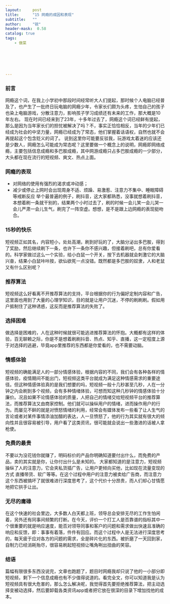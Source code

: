 ```yaml
---
layout:     post
title:      "15 网瘾的成因和表现"
subtitle:   ""
author:     "锐"
header-mask:  0.58
catalog: true
tags:
    - 做菜






---
```


### 前言
网瘾这个词，在我上小学初中那段时间经常听大人们提起，那时候个人电脑已经普及了，也产生了一批终日玩电脑的网瘾少年，令家长们颇为头疼，生怕自己的孩子也染上电脑游戏，分散注意力，影响孩子学习成绩还有未来的工作，那大概是10年左右。
现在时间已经来到了23年，十多年过去了，网瘾这个词已经鲜有提起，那么是因为当年家长们的担忧被解决了吗？不，事实正恰恰相反，当年的少年们已经成为社会的中坚力量，网瘾已经成为了常态，他们掌握着话语权，自然也就不会再提起这个包含贬义的词了。
说到这里你可能要反驳我，玩游戏太着迷的应该还是少数人，网瘾怎么可能成为常态呢？这里要做一个概念上的说明，网瘾即网络成瘾，主要包括信息成瘾和多巴胺成瘾，其中网游成瘾只占多巴胺成瘾的一少部分，大头都在现在流行的短视频、爽文、热点上面。
### 网瘾的表现
- 对网络的使用有强烈的渴求或冲动感；
- 减少或停止上网时会出现周身不适、烦躁、易激惹、注意力不集中、睡眠障碍等戒断反应
举个最普遍的例子，刷抖音，这大家都熟悉，没事就想着刷抖音，本想着刷一条就干别的，结果两个小时过去了，刷的时候一会儿笑一会儿哭一会儿严肃一会儿生气，刷完了一阵空虚。想想，是不是跟上边网瘾的表现挺吻合。
### 15秒的快乐
短视频正如其名，内容短小，处处高潮，刷到好玩的了，大脑分泌出多巴胺，得到了奖励，然后继续刷下一条，也许下一条你不感兴趣，但接着刷吧，总有你爱看的。科学家做过这么一个实验，给小白鼠一个开关，按下去机器就会刺激它的大脑兴奋，结果小白鼠咔咔按，欲仙欲死一点没错。既然都是多巴胺的奴隶，人和老鼠又有什么区别呢？
### 推荐算法
短视频这么好看离不开推荐算法的支持，平台根据你的行为偏好定制内容和广告，这里面也用到了大量的心理学知识，目的就是让用户沉迷，不停的刷刷刷。假如用户抵制住了这种诱惑，这反而是推荐算法的失败了。
### 选择困难
做选择是困难的，人在这种时候就很可能逃进推荐算法的怀抱。大概都有这样的体验，百无聊赖之际，你是不是想着刷刷抖音、热点、知乎、直播，这一定程度上源于对选择的逃避，毕竟app里推荐的东西都是你爱看的，也不需要动脑。
### 情感体验
短视频的确能满足人的一部分情感体验，根据内容的不同，我们会有各种各样的情感体验，疫情期间不能出门，短视频这类平台就成为满足这种情感需求的重要途径。但这种情感体验真的是我们想要的吗，短视频一般十几秒甚至几秒，人在一分钟之内会刷到多个视频，会有多种情绪体验，可想而知这种几秒钟的情感体验十分廉价。况且如果不论情感体验的质量，人把自己的情绪交给短视频平台的推荐算法，而推荐算法又由商家控制。他们就可以操纵用户的情绪，进而操作用户的行为。而屡见不鲜的就是对愤怒情绪的利用，经常会有媒体发布一些看了让人生气的言论或者对某件事情添油加醋的表达，人一旦愤怒了，他的行为其实就有很大的倾向性并且很容易被引导，用户看了这类资讯，很可能就会说出一些激进的话被人拿枪使。
### 免费的最贵
不要以为没花钱你就赚了，明码标价的产品你明确知道要付出什么，而免费的产品，卖的其实就是你，让你付出什么是未知的。
大家都知道的是注意力，短视频操纵了人的注意力，它会夹私货插广告，让用户更倾向买他，比如现在流量变现的方式 直播带货、软广等等。在这个过程中用户的注意力被卖给广告商，而注意力这个东西被搞坏了就很难进行深度思考了，这个代价十分昂贵，而人们却心甘情愿地把它拱手让出。
### 无尽的庸碌
在这个快速的社会里边，大多数人白天都上班，领导总会安排无尽的工作生怕闲着，另外还有同事间频繁的打断。在今天，评价一个打工人是否靠谱的指标其中一个很重要的就是响应速度，能否对领导同事和客户的问题和需求做出快速且准确的响应和反馈，即：事事有着落，件件有回应。而这个过程中人是无法进行深度思考的，每天疲于应对各方的问题的需求，全是碎片化的东西。被折磨了一天回到家，自制力已经消耗殆尽，很容易刷起短视频让嘴角咧出扭曲的笑容。
### 结语
篇幅有限很多东西没说完，文章也跑题了，题目时网瘾我却只说了他的一小部分即短视频，剩下一个信息成瘾也有不少值得说道的。看完全文，你可以知道我是认为短视频具有很大危害的，那么怎么解决呢，我觉得首先要拒绝推荐算法，把主动选择变被动选择，然后要卸载各类资讯app或者把它放在很深的目录下增加找他的成本。
